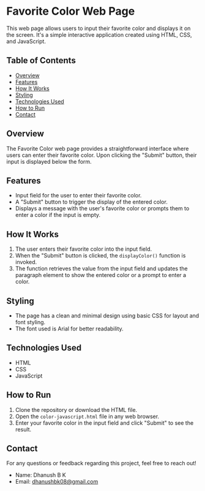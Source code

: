 # Favorite Color Web Page

This web page allows users to input their favorite color and displays it on the screen. It's a simple interactive application created using HTML, CSS, and JavaScript.

## Table of Contents
- [Overview](#overview)
- [Features](#features)
- [How It Works](#how-it-works)
- [Styling](#styling)
- [Technologies Used](#technologies-used)
- [How to Run](#how-to-run)
- [Contact](#contact)

## Overview
The Favorite Color web page provides a straightforward interface where users can enter their favorite color. Upon clicking the "Submit" button, their input is displayed below the form.

## Features
- Input field for the user to enter their favorite color.
- A "Submit" button to trigger the display of the entered color.
- Displays a message with the user's favorite color or prompts them to enter a color if the input is empty.

## How It Works
1. The user enters their favorite color into the input field.
2. When the "Submit" button is clicked, the `displayColor()` function is invoked.
3. The function retrieves the value from the input field and updates the paragraph element to show the entered color or a prompt to enter a color.

## Styling
- The page has a clean and minimal design using basic CSS for layout and font styling.
- The font used is Arial for better readability.

## Technologies Used
- HTML
- CSS
- JavaScript

## How to Run
1. Clone the repository or download the HTML file.
2. Open the `color-javascript.html` file in any web browser.
3. Enter your favorite color in the input field and click "Submit" to see the result.

## Contact
For any questions or feedback regarding this project, feel free to reach out!

- Name: Dhanush B K
- Email: dhanushbk08@gmail.com
